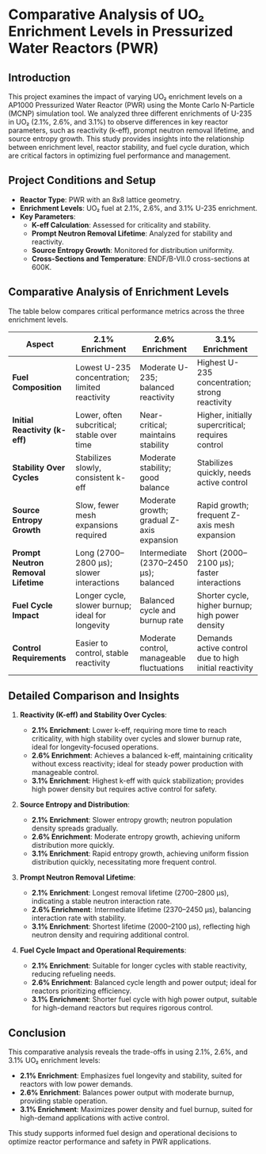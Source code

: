 # Comparative Analysis of UO₂ Enrichment Levels in Pressurized Water Reactors (PWR)

## Introduction
This project examines the impact of varying UO₂ enrichment levels on a AP1000 Pressurized Water Reactor (PWR) using the Monte Carlo N-Particle (MCNP) simulation tool. We analyzed three different enrichments of U-235 in UO₂ (2.1%, 2.6%, and 3.1%) to observe differences in key reactor parameters, such as reactivity (k-eff), prompt neutron removal lifetime, and source entropy growth. This study provides insights into the relationship between enrichment level, reactor stability, and fuel cycle duration, which are critical factors in optimizing fuel performance and management.

## Project Conditions and Setup
- **Reactor Type**: PWR with an 8x8 lattice geometry.
- **Enrichment Levels**: UO₂ fuel at 2.1%, 2.6%, and 3.1% U-235 enrichment.
- **Key Parameters**:
  - **K-eff Calculation**: Assessed for criticality and stability.
  - **Prompt Neutron Removal Lifetime**: Analyzed for stability and reactivity.
  - **Source Entropy Growth**: Monitored for distribution uniformity.
  - **Cross-Sections and Temperature**: ENDF/B-VII.0 cross-sections at 600K.

## Comparative Analysis of Enrichment Levels

The table below compares critical performance metrics across the three enrichment levels.

| **Aspect**                     | **2.1% Enrichment**                                          | **2.6% Enrichment**                                     | **3.1% Enrichment**                                      |
|--------------------------------|--------------------------------------------------------------|---------------------------------------------------------|----------------------------------------------------------|
| **Fuel Composition**           | Lowest U-235 concentration; limited reactivity               | Moderate U-235; balanced reactivity                     | Highest U-235 concentration; strong reactivity           |
| **Initial Reactivity (k-eff)** | Lower, often subcritical; stable over time                   | Near-critical; maintains stability                      | Higher, initially supercritical; requires control        |
| **Stability Over Cycles**      | Stabilizes slowly, consistent k-eff                          | Moderate stability; good balance                        | Stabilizes quickly, needs active control                 |
| **Source Entropy Growth**      | Slow, fewer mesh expansions required                        | Moderate growth; gradual Z-axis expansion               | Rapid growth; frequent Z-axis mesh expansion             |
| **Prompt Neutron Removal Lifetime** | Long (2700–2800 μs); slower interactions            | Intermediate (2370–2450 μs); balanced                  | Short (2000–2100 μs); faster interactions                |
| **Fuel Cycle Impact**          | Longer cycle, slower burnup; ideal for longevity             | Balanced cycle and burnup rate                          | Shorter cycle, higher burnup; high power density         |
| **Control Requirements**       | Easier to control, stable reactivity                         | Moderate control, manageable fluctuations               | Demands active control due to high initial reactivity    |

## Detailed Comparison and Insights

1. **Reactivity (K-eff) and Stability Over Cycles**:
   - **2.1% Enrichment**: Lower k-eff, requiring more time to reach criticality, with high stability over cycles and slower burnup rate, ideal for longevity-focused operations.
   - **2.6% Enrichment**: Achieves a balanced k-eff, maintaining criticality without excess reactivity; ideal for steady power production with manageable control.
   - **3.1% Enrichment**: Highest k-eff with quick stabilization; provides high power density but requires active control for safety.

2. **Source Entropy and Distribution**:
   - **2.1% Enrichment**: Slower entropy growth; neutron population density spreads gradually.
   - **2.6% Enrichment**: Moderate entropy growth, achieving uniform distribution more quickly.
   - **3.1% Enrichment**: Rapid entropy growth, achieving uniform fission distribution quickly, necessitating more frequent control.

3. **Prompt Neutron Removal Lifetime**:
   - **2.1% Enrichment**: Longest removal lifetime (2700–2800 μs), indicating a stable neutron interaction rate.
   - **2.6% Enrichment**: Intermediate lifetime (2370–2450 μs), balancing interaction rate with stability.
   - **3.1% Enrichment**: Shortest lifetime (2000–2100 μs), reflecting high neutron density and requiring additional control.

4. **Fuel Cycle Impact and Operational Requirements**:
   - **2.1% Enrichment**: Suitable for longer cycles with stable reactivity, reducing refueling needs.
   - **2.6% Enrichment**: Balanced cycle length and power output; ideal for reactors prioritizing efficiency.
   - **3.1% Enrichment**: Shorter fuel cycle with high power output, suitable for high-demand reactors but requires rigorous control.

## Conclusion
This comparative analysis reveals the trade-offs in using 2.1%, 2.6%, and 3.1% UO₂ enrichment levels:
- **2.1% Enrichment**: Emphasizes fuel longevity and stability, suited for reactors with low power demands.
- **2.6% Enrichment**: Balances power output with moderate burnup, providing stable operation.
- **3.1% Enrichment**: Maximizes power density and fuel burnup, suited for high-demand applications with active control.

This study supports informed fuel design and operational decisions to optimize reactor performance and safety in PWR applications.
